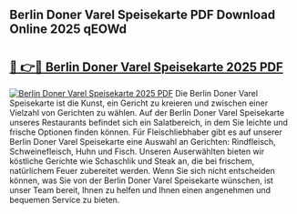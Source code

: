 ## Berlin Doner Varel Speisekarte PDF Download Online 2025 qEOWd

# <h2><a href="http://gc6edxf.nevu.top/?p=Berlin+Doner+Varel+Speisekarte">🔗 👉🔴 Berlin Doner Varel Speisekarte 2025 PDF</a></h2>

[![Berlin Doner Varel Speisekarte 2025 PDF](https://i.imgur.com/dBaPXMq.png)](http://gc6edxf.nevu.top/?p=Berlin+Doner+Varel+Speisekarte)
Die Berlin Doner Varel Speisekarte ist die Kunst, ein Gericht zu kreieren und zwischen einer Vielzahl von Gerichten zu wählen. Auf der Berlin Doner Varel Speisekarte unseres Restaurants befindet sich ein Salatbereich, in dem Sie leichte und frische Optionen finden können. Für Fleischliebhaber gibt es auf unserer Berlin Doner Varel Speisekarte eine Auswahl an Gerichten: Rindfleisch, Schweinefleisch, Huhn und Fisch. Unseren Auserwählten bieten wir köstliche Gerichte wie Schaschlik und Steak an, die bei frischem, natürlichem Feuer zubereitet werden. Wenn Sie sich nicht entscheiden können, was Sie von der Berlin Doner Varel Speisekarte wünschen, ist unser Team bereit, Ihnen zu helfen und Ihnen einen angenehmen und bequemen Service zu bieten.
